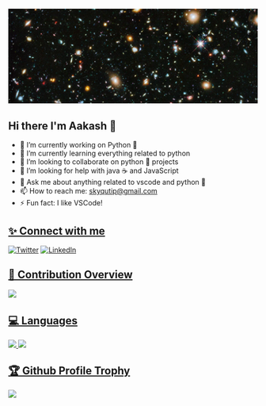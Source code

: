 ![hubble-stsci-h-p1427a-hd](hubble-stsci-h-p1427a-hd.png)

## Hi there I'm Aakash 👋

- 🔭 I’m currently working on Python 🐍
- 🌱 I’m currently learning everything related to python
- 👯 I’m looking to collaborate on python 🐍 projects
- 🤔 I’m looking for help with java ☕ and JavaScript
- 💬 Ask me about anything related to vscode and python 🐍
- 📫 How to reach me: skyqutip@gmail.com
- ⚡ Fun fact: I like VSCode! 

<a href="https://linkedin.com/in/skyme5"><h2>✨ Connect with me</h2></a>
[![Twitter][1.1]][1.2] [![LinkedIn][2.1]][2.2]

[1.1]: https://img.shields.io/badge/Twitter-1DA1F2?style=for-the-badge&logo=twitter&logoColor=white
[1.2]: https://twitter.com/theskyme5

[2.1]: https://img.shields.io/badge/LinkedIn-0077B5?style=for-the-badge&logo=linkedin&logoColor=white
[2.2]: https://linkedin.com/in/skyme5

<a href="https://github.com/skyme5"><h2>🎉 Contribution Overview</h2></a>
<a href="https://github.com/skyme5">
  <img src="https://github-readme-stats.vercel.app/api?username=skyme5&count_private=true&show_icons=true&cache_seconds=1800"/>
</a>

<a href="https://github.com/skyme5"><h2>💻 Languages</h2></a>
<a href="https://github.com/skyme5">
  <img src="https://github-readme-stats.vercel.app/api/top-langs/?username=skyme5&langs_count=8&layout=compact&cache_seconds=1800"/>
  <img src="https://github-readme-stats.vercel.app/api/wakatime?username=skyme5&layout=compact&langs_count=8&cache_seconds=1800"/>
</a>

<a href="https://github.com/skyme5"><h2>🏆 Github Profile Trophy</h2></a>
<a href="https://github.com/skyme5">
  <img width=800 src="https://github-profile-trophy.vercel.app/?username=skyme5&no-bg=tru&column=8&theme=gruvbox&no-frame=true"/>
</a>
